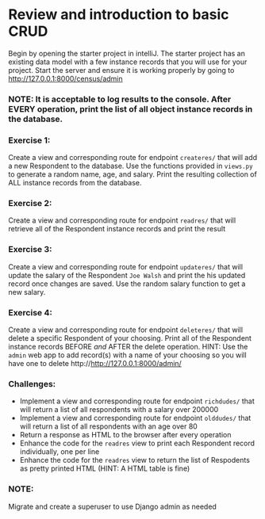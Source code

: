 # Review and introduction to basic CRUD

Begin by opening the starter project in intelliJ. The starter project has an existing data model with a few instance records that you will use for your project. Start the server and ensure it is working properly by going to http://127.0.0.1:8000/census/admin

### NOTE: It is acceptable to log results to the console. After EVERY operation, print the list of all object instance records in the database.

### Exercise 1:
Create a view and corresponding route for endpoint ```createres/``` that will add a new Respondent to the database. Use the functions provided in ```views.py``` to generate a random name, age, and salary. Print the resulting collection of ALL instance records from the database.

### Exercise 2:
Create a view and corresponding route for endpoint ```readres/``` that will retrieve all of the Respondent instance records and print the result

### Exercise 3:
Create a view and corresponding route for endpoint ```updateres/``` that will update the salary of the Respondent ```Joe Walsh``` and print the his updated record once changes are saved. Use the random salary function to get a new salary.

### Exercise 4:
Create a view and corresponding route for endpoint ```deleteres/``` that will delete a specific Respondent of your choosing. Print all of the Respondent instance records BEFORE *and* AFTER the delete operation. HINT: Use the  ```admin``` web app to add record(s) with a name of your choosing so you will have one to delete http://http://127.0.0.1:8000/admin/

### Challenges:
* Implement a view and corresponding route for endpoint ```richdudes/``` that will return a list of all respondents with a salary over 200000
* Implement a view and corresponding route for endpoint ```olddudes/``` that will return a list of all respondents with an age over 80
* Return a response as HTML to the browser after every operation
* Enhance the code for the ```readres``` view to print each Respondent record individually, one per line
* Enhance the code for the ```readres``` view to return the list of Respodents as pretty printed HTML (HINT: A HTML table is fine)

### NOTE:
Migrate and create a superuser to use Django admin as needed
